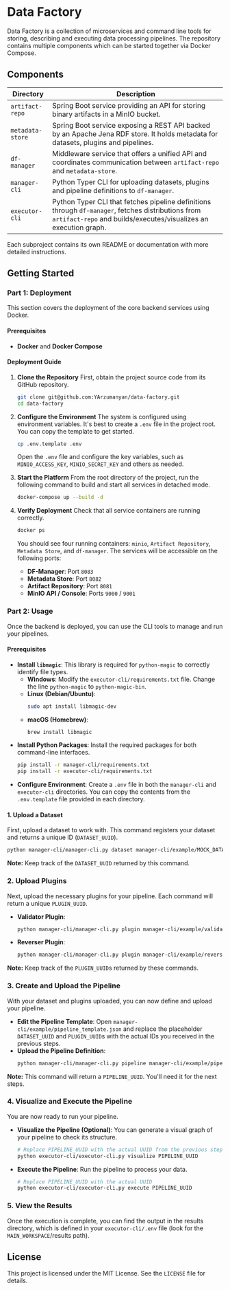 # Data Factory

Data Factory is a collection of microservices and command line tools for storing, describing and executing data processing pipelines. The repository contains multiple components which can be started together via Docker Compose.

## Components

| Directory | Description |
|-----------|-------------|
| `artifact-repo` | Spring Boot service providing an API for storing binary artifacts in a MinIO bucket. |
| `metadata-store` | Spring Boot service exposing a REST API backed by an Apache Jena RDF store. It holds metadata for datasets, plugins and pipelines. |
| `df-manager` | Middleware service that offers a unified API and coordinates communication between `artifact-repo` and `metadata-store`. |
| `manager-cli` | Python Typer CLI for uploading datasets, plugins and pipeline definitions to `df-manager`. |
| `executor-cli` | Python Typer CLI that fetches pipeline definitions through `df-manager`, fetches distributions from `artifact-repo` and builds/executes/visualizes an execution graph. |

Each subproject contains its own README or documentation with more detailed instructions.

## Getting Started

### Part 1: Deployment

This section covers the deployment of the core backend services using Docker.

#### **Prerequisites**

  * **Docker** and **Docker Compose**

#### **Deployment Guide**

1.  **Clone the Repository**
    First, obtain the project source code from its GitHub repository.

    ```bash
    git clone git@github.com:YArzumanyan/data-factory.git
    cd data-factory
    ```

2.  **Configure the Environment**
    The system is configured using environment variables. It's best to create a `.env` file in the project root. You can copy the template to get started.

    ```bash
    cp .env.template .env
    ```

    Open the `.env` file and configure the key variables, such as `MINIO_ACCESS_KEY`, `MINIO_SECRET_KEY` and others as needed.

3.  **Start the Platform**
    From the root directory of the project, run the following command to build and start all services in detached mode.

    ```bash
    docker-compose up --build -d
    ```

4.  **Verify Deployment**
    Check that all service containers are running correctly.

    ```bash
    docker ps
    ```

    You should see four running containers: `minio`, `Artifact Repository`, `Metadata Store`, and `df-manager`. The services will be accessible on the following ports:

      * **DF-Manager**: Port `8083`
      * **Metadata Store**: Port `8082`
      * **Artifact Repository**: Port `8081`
      * **MinIO API / Console**: Ports `9000` / `9001`

### **Part 2: Usage**

Once the backend is deployed, you can use the CLI tools to manage and run your pipelines.

#### Prerequisites

* **Install `libmagic`**: This library is required for `python-magic` to correctly identify file types.
  * **Windows**: Modify the `executor-cli/requirements.txt` file. Change the line `python-magic` to `python-magic-bin`.
  * **Linux (Debian/Ubuntu)**:
    ```bash
    sudo apt install libmagic-dev
    ```
  * **macOS (Homebrew)**:
    ```bash
    brew install libmagic
    ```
* **Install Python Packages**: Install the required packages for both command-line interfaces.
    ```bash
    pip install -r manager-cli/requirements.txt
    pip install -r executor-cli/requirements.txt
    ```
* **Configure Environment**: Create a `.env` file in both the `manager-cli` and `executor-cli` directories. You can copy the contents from the `.env.template` file provided in each directory.

#### 1. Upload a Dataset

First, upload a dataset to work with. This command registers your dataset and returns a unique ID (`DATASET_UUID`).

```bash
python manager-cli/manager-cli.py dataset manager-cli/example/MOCK_DATA_1.csv --title "Article" --description "A one-liner article"
```

**Note:** Keep track of the `DATASET_UUID` returned by this command.

### 2. Upload Plugins

Next, upload the necessary plugins for your pipeline. Each command will return a unique `PLUGIN_UUID`.

  * **Validator Plugin**:
    ```bash
    python manager-cli/manager-cli.py plugin manager-cli/example/validator.zip --title "Validator" --description "This plugin checks if text contains the word 'quick'"
    ```
  * **Reverser Plugin**:
    ```bash
    python manager-cli/manager-cli.py plugin manager-cli/example/reverser.zip --title "Reverser" --description "This plugin reverses text"
    ```

**Note:** Keep track of the `PLUGIN_UUID`s returned by these commands.

### 3. Create and Upload the Pipeline

With your dataset and plugins uploaded, you can now define and upload your pipeline.

  * **Edit the Pipeline Template**: Open `manager-cli/example/pipeline_template.json` and replace the placeholder `DATASET_UUID` and `PLUGIN_UUID`s with the actual IDs you received in the previous steps.
  * **Upload the Pipeline Definition**:
    ```bash
    python manager-cli/manager-cli.py pipeline manager-cli/example/pipeline_template.json
    ```

**Note:** This command will return a `PIPELINE_UUID`. You'll need it for the next steps.

### 4. Visualize and Execute the Pipeline

You are now ready to run your pipeline.

  * **Visualize the Pipeline (Optional)**: You can generate a visual graph of your pipeline to check its structure.
    ```bash
    # Replace PIPELINE_UUID with the actual UUID from the previous step
    python executor-cli/executor-cli.py visualize PIPELINE_UUID
    ```
  * **Execute the Pipeline**: Run the pipeline to process your data.
    ```bash
    # Replace PIPELINE_UUID with the actual UUID
    python executor-cli/executor-cli.py execute PIPELINE_UUID
    ```

### 5. View the Results

Once the execution is complete, you can find the output in the results directory, which is defined in your `executor-cli/.env` file (look for the `MAIN_WORKSPACE`/results path).

## License

This project is licensed under the MIT License. See the `LICENSE` file for details.
